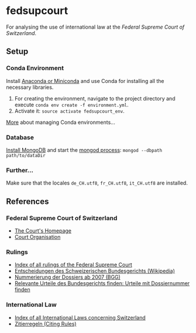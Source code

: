 # fedsupcourt
For analysing the use of international law at the _Federal Supreme Court of Switzerland_.


## Setup
### Conda Environment
Install [Anaconda or Miniconda](https://www.continuum.io/downloads) and use Conda for installing all the necessary libraries.

1. For creating the environment, navigate to the project directory and execute `conda env create -f environment.yml`.
2. Activate it: `source activate fedsupcourt_env`.

[More](http://conda.pydata.org/docs/using/envs.html) about managing Conda environments...


### Database
[Install MongoDB](https://www.mongodb.com/download-center) and start the [mongod process](https://docs.mongodb.com/manual/tutorial/manage-mongodb-processes/?): `mongod --dbpath path/to/dataDir`


### Further...
Make sure that the locales `de_CH.utf8`, `fr_CH.utf8`, `it_CH.utf8` are installed.


## References
### Federal Supreme Court of Switzerland
- [The Court's Homepage](https://www.bger.ch/)
- [Court Organisation](http://www.bger.ch/gerichtsorganisation.pdf)


### Rulings
- [Index of all rulings of the Federal Supreme Court](http://relevancy.bger.ch/cgi-bin/IndexCGI?lang=de)
- [Entscheidungen des Schweizerischen Bundesgerichts (Wikipedia)](https://de.wikipedia.org/wiki/Entscheidungen_des_Schweizerischen_Bundesgerichts)
- [Nummerierung der Dossiers ab 2007 (BGG)](http://www.bger.ch/uebersicht_numm_dossiers_internet_d_ab_2007.pdf)
- [Relevante Urteile des Bundesgerichts finden: Urteile mit Dossiernummer finden](www.eurospider.com/fileadmin/pdf/SucheMitDossierNummer.pdf)


### International Law
- [Index of all International Laws concerning Switzerland](https://www.admin.ch/opc/de/classified-compilation/international.html)
- [Zitierregeln (Citing Rules)](http://www.bger.ch/01_zitierregeln_d.pdf)
